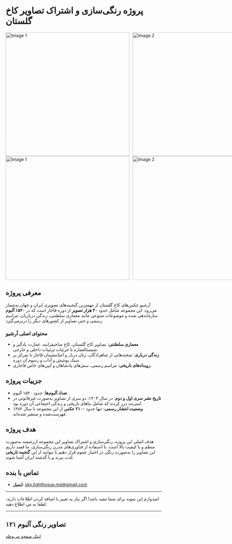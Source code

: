 # پروژه رنگی‌سازی و اشتراک تصاویر کاخ گلستان

<div style="display: flex; gap: 10px;">
  <img src="https://github.com/SAhmadrezaAnaami/Qajar/blob/main/images/01.colr.121/121-1.jpg" alt="Image 1" style="width: 400px;" />
  <img src="https://github.com/SAhmadrezaAnaami/Qajar/blob/main/images/01.cut .121/121-1.jpg" alt="Image 2" style="width: 400px;" />
</div>

<div style="display: flex; gap: 10px;">
  <img src="https://github.com/SAhmadrezaAnaami/Qajar/blob/main/images/01.colr.121/121-23.jpg" alt="Image 1" style="width: 400px;" />
  <img src="https://github.com/SAhmadrezaAnaami/Qajar/blob/main/images/01.cut .121/121-23.jpg" alt="Image 2" style="width: 400px;" />
</div>

## معرفی پروژه

آرشیو عکس‌های کاخ گلستان از مهمترین گنجینه‌های تصویری ایران و جهان به‌شمار می‌رود. این مجموعه شامل حدود **۴۰ هزار تصویر** از دوره قاجار است که در **۱۵۲۰ آلبوم** سازماندهی شده و موضوعات متنوعی مانند معماری سلطنتی، زندگی درباریان، مراسم رسمی و حتی تصاویر از کشورهای دیگر را دربرمی‌گیرد.

### محتوای اصلی آرشیو
- **معماری سلطنتی**: تصاویر کاخ گلستان، کاخ صاحبقرانیه، عمارت بادگیر و شمسالعماره با جزئیات تزئینات داخلی و خارجی.
- **زندگی درباری**: صحنه‌هایی از شاهزادگان، زنان دربار و اعیاننشینان قاجار با تمرکز بر سبک پوشش و آداب و رسوم آن دوره.
- **رویدادهای تاریخی**: مراسم رسمی، سفرهای پادشاهان و آیین‌های خاص قاجاری.

## جزییات پروژه
- **تعداد آلبوم‌ها**: حدود ۱۵۲۰ آلبوم.
- **تاریخ نشر سری اول و دوم**: در سال ۱۴۰۴، دو سری از تصاویر به‌صورت غیرقانونی در اینترنت درز کردند که شامل بناهای تاریخی و زندگی اجتماعی آن دوره بود.
- **وضعیت انتشار رسمی**: تنها حدود **۲۱۰۰ عکس** از این مجموعه تا سال ۱۳۸۲ فهرست‌شده و منتشر شده‌اند.

## هدف پروژه
هدف اصلی این پروژه، رنگی‌سازی و اشتراک تصاویر این مجموعه ارزشمند به‌صورت منظم و با کیفیت بالا است. با استفاده از فناوری‌های مدرن رنگی‌سازی، ما قصد داریم این تصاویر را به‌صورت رنگی در اختیار عموم قرار دهیم تا بتوانند از این **گنجینه تاریخی** لذت ببرند و با گذشته ایران آشنا شوند.

## تماس با بنده
- **ایمیل**: sky.lighthosue.me@gmail.com


---

امیدوارم این نمونه برای شما مفید باشد! اگر نیاز به تغییر یا اضافه کردن اطلاعات دارید، لطفا به من اطلاع دهید.

---

## تصاویر رنگی آلبوم ۱۲۱ 
[لینک صفحه مربوطه](https://github.com/SAhmadrezaAnaami/Iranian-Heritage/blob/main/albums/121.md)
